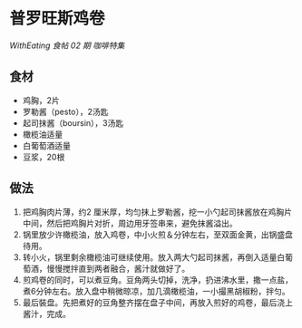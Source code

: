 # 普罗旺斯鸡卷

*WithEating 食帖 02 期 咖啡特集*

## 食材

- 鸡胸，2片
- 罗勒酱（pesto），2汤匙
- 起司抹酱（boursin），3汤匙
- 橄榄油适量
- 白葡萄酒适量
- 豆浆，20根

## 做法

1. 把鸡胸肉片薄，约2 厘米厚，均匀抹上罗勒酱，挖一小勺起司抹酱放在鸡胸片中间，然后把鸡胸片对折，周边用牙签串来，避免抹酱溢出。
2. 锅里放少许橄榄油，放入鸡卷，中小火煎＆分钟左右，至双面金黄，出锅盛盘待用。
3. 转小火，锅里剩余橄榄油可继续使用。放入两大勺起司抹酱，再倒入适量白葡萄酒，慢慢搅拌直到两者融合，酱汁就做好了。
4. 煎鸡卷的同时，可以煮豆角。豆角两头切掉，洗净，扔进沸水里，撒一点盐，煮6分钟左右。放入盘中稍微晾凉，加几滴橄榄油，一小撮黑胡椒粉，拌匀。
5. 最后裝盘。先把煮好的豆角整齐摆在盘子中间，再放入煎好的鸡卷，最后浇上酱汁，完成。
